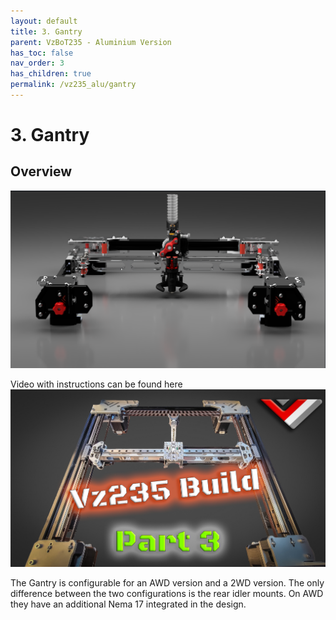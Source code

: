 ```yaml
---
layout: default
title: 3. Gantry
parent: VzBoT235 - Aluminium Version
has_toc: false
nav_order: 3
has_children: true
permalink: /vz235_alu/gantry
---
```


# 3. Gantry

## Overview

![Overview](../assets/images/manual/vz235_alu/gantry/overview.png)
<br>

Video with instructions can be found here [<img src="../assets/images/manual/vz235_alu/gantry/Gantry-video.jpg">](https://youtu.be/lP59PClF_PU/)


The Gantry is configurable for an AWD version and a 2WD version. The only difference between the two configurations is the rear idler mounts. On AWD they have an additional Nema 17 integrated in the design.

